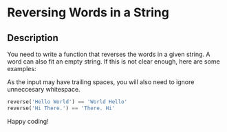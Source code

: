 # Reversing Words in a String

## Description

You need to write a function that reverses the words in a given string. A word can also fit an empty string. If this is not clear enough, here are some examples:

As the input may have trailing spaces, you will also need to ignore unneccesary whitespace.

```python
reverse('Hello World') == 'World Hello'
reverse('Hi There.') == 'There. Hi'
```

Happy coding!
